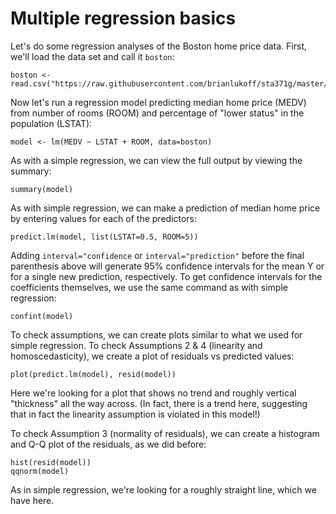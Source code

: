 # Multiple regression basics

Let's do some regression analyses of the Boston home price data. First, we'll load the data set and call it `boston`:

	boston <- read.csv("https://raw.githubusercontent.com/brianlukoff/sta371g/master/data/boston.csv")

Now let's run a regression model predicting median home price (MEDV) from number of rooms (ROOM) and percentage of "lower status" in the population (LSTAT):

	model <- lm(MEDV ~ LSTAT + ROOM, data=boston)

As with a simple regression, we can view the full output by viewing the summary:

	summary(model)

As with simple regression, we can make a prediction of median home price by entering values for each of the predictors:

	predict.lm(model, list(LSTAT=0.5, ROOM=5))

Adding `interval="confidence` or `interval="prediction"` before the final parenthesis above will generate 95% confidence intervals for the mean Y or for a single new prediction, respectively. To get confidence intervals for the coefficients themselves, we use the same command as with simple regression:

	confint(model)

To check assumptions, we can create plots similar to what we used for simple regression. To check Assumptions 2 & 4 (linearity and homoscedasticity), we create a plot of residuals vs predicted values:

	plot(predict.lm(model), resid(model))

Here we're looking for a plot that shows no trend and roughly vertical "thickness" all the way across. (In fact, there is a trend here, suggesting that in fact the linearity assumption is violated in this model!)

To check Assumption 3 (normality of residuals), we can create a histogram and Q-Q plot of the residuals, as we did before:

	hist(resid(model))  
	qqnorm(model)

As in simple regression, we're looking for a roughly straight line, which we have here.
